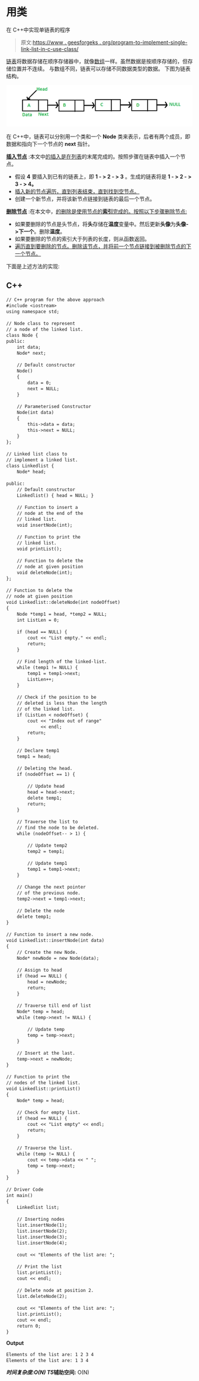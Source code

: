 # 用类

在 C++中实现单链表的程序

> 原文:[https://www . geesforgeks . org/program-to-implement-single-link-list-in-c-use-class/](https://www.geeksforgeeks.org/program-to-implement-singly-linked-list-in-c-using-class/)

[链表](https://www.geeksforgeeks.org/data-structures/linked-list/)将数据存储在顺序存储器中，就像[数组](https://www.geeksforgeeks.org/array-data-structure/)一样。虽然数据是按顺序存储的，但存储位置并不连续。
与数组不同，链表可以存储不同数据类型的数据。
下图为链表结构。

[![](img/d97a233bf3c89e80c46e6a3193e851d6.png)](https://www.geeksforgeeks.org/linked-list-set-1-introduction/)

在 C++中，链表可以分别用一个类和一个 **Node** 类来表示，后者有两个成员，即数据和指向下一个节点的 **next** 指针。

**<u>插入节点</u>** :本文中[的插入是在列表](https://www.geeksforgeeks.org/linked-list-set-2-inserting-a-node/)的末尾完成的。按照步骤在链表中插入一个节点。

*   假设 **4** 要插入到已有的链表上，即 **1 - > 2 - > 3** 。生成的链表将是 **1 - > 2 - > 3 - > 4。**
*   [插入新的节点遍历，直到列表结束，直到找到空节点。](https://www.geeksforgeeks.org/linked-list-set-2-inserting-a-node/)
*   创建一个新节点，并将该新节点链接到链表的最后一个节点。

**<u>删除节点</u>** :在本文中，[的删除是使用节点的**索引**完成的。按照以下步骤删除节点:](https://www.geeksforgeeks.org/linked-list-set-3-deleting-node/)

*   如果要删除的节点是头节点，将**头**存储在**温度**变量中。然后更新**头像**为**头像- >下一个**。删除**温度**。
*   如果要删除的节点的索引大于列表的长度，则从函数返回。
*   [遍历直到要删除的节点。删除该节点，并将前一个节点链接到被删除节点的下一个节点。](https://www.geeksforgeeks.org/in-a-linked-list-given-only-a-pointer-to-a-node-to-be-deleted-in-a-singly-linked-list-how-do-you-delete-it/)

下面是上述方法的实现:

## C++

```
// C++ program for the above approach
#include <iostream>
using namespace std;

// Node class to represent
// a node of the linked list.
class Node {
public:
    int data;
    Node* next;

    // Default constructor
    Node()
    {
        data = 0;
        next = NULL;
    }

    // Parameterised Constructor
    Node(int data)
    {
        this->data = data;
        this->next = NULL;
    }
};

// Linked list class to
// implement a linked list.
class Linkedlist {
    Node* head;

public:
    // Default constructor
    Linkedlist() { head = NULL; }

    // Function to insert a
    // node at the end of the
    // linked list.
    void insertNode(int);

    // Function to print the
    // linked list.
    void printList();

    // Function to delete the
    // node at given position
    void deleteNode(int);
};

// Function to delete the
// node at given position
void Linkedlist::deleteNode(int nodeOffset)
{
    Node *temp1 = head, *temp2 = NULL;
    int ListLen = 0;

    if (head == NULL) {
        cout << "List empty." << endl;
        return;
    }

    // Find length of the linked-list.
    while (temp1 != NULL) {
        temp1 = temp1->next;
        ListLen++;
    }

    // Check if the position to be
    // deleted is less than the length
    // of the linked list.
    if (ListLen < nodeOffset) {
        cout << "Index out of range"
             << endl;
        return;
    }

    // Declare temp1
    temp1 = head;

    // Deleting the head.
    if (nodeOffset == 1) {

        // Update head
        head = head->next;
        delete temp1;
        return;
    }

    // Traverse the list to
    // find the node to be deleted.
    while (nodeOffset-- > 1) {

        // Update temp2
        temp2 = temp1;

        // Update temp1
        temp1 = temp1->next;
    }

    // Change the next pointer
    // of the previous node.
    temp2->next = temp1->next;

    // Delete the node
    delete temp1;
}

// Function to insert a new node.
void Linkedlist::insertNode(int data)
{
    // Create the new Node.
    Node* newNode = new Node(data);

    // Assign to head
    if (head == NULL) {
        head = newNode;
        return;
    }

    // Traverse till end of list
    Node* temp = head;
    while (temp->next != NULL) {

        // Update temp
        temp = temp->next;
    }

    // Insert at the last.
    temp->next = newNode;
}

// Function to print the
// nodes of the linked list.
void Linkedlist::printList()
{
    Node* temp = head;

    // Check for empty list.
    if (head == NULL) {
        cout << "List empty" << endl;
        return;
    }

    // Traverse the list.
    while (temp != NULL) {
        cout << temp->data << " ";
        temp = temp->next;
    }
}

// Driver Code
int main()
{
    Linkedlist list;

    // Inserting nodes
    list.insertNode(1);
    list.insertNode(2);
    list.insertNode(3);
    list.insertNode(4);

    cout << "Elements of the list are: ";

    // Print the list
    list.printList();
    cout << endl;

    // Delete node at position 2.
    list.deleteNode(2);

    cout << "Elements of the list are: ";
    list.printList();
    cout << endl;
    return 0;
}
```

**Output**

```
Elements of the list are: 1 2 3 4 
Elements of the list are: 1 3 4 

```

***时间复杂度:**O(N)*
T5**辅助空间:** O(N)